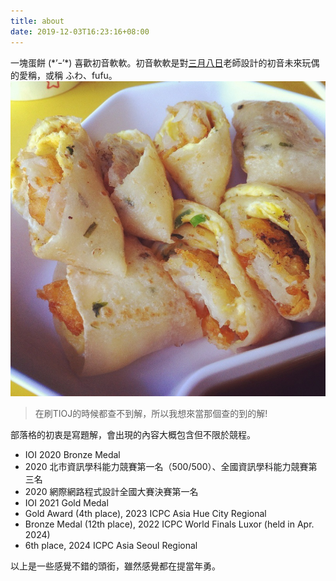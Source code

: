 ```yaml
---
title: about
date: 2019-12-03T16:23:16+08:00
---
```


<!-- # 在刷TIOJ的時候都查不到解，所以我想來當那個查的到的解! -->
<!-- ~~希望能進選訓營~~ -->
<!-- ~~全國賽打得好像算好，能夠跳過入營考去選訓了>W<~~ -->
<!-- ~~開心>w< 選訓2!第三~~ -->
<!-- ~~IOI2020 打好爛，想要重新再來。不過似乎被 <span style="color: red">Enjoy_the_game</span> 電爆了~~ -->
<!-- 大家好，我是一塊蛋餅，一塊APIO沒拿過牌不過IOI2021撈到金牌的蛋餅 -->
<!-- ![404 QQ](omelet.jpg) -->

一塊蛋餅 (\*’ｰ’\*)
喜歡初音軟軟。初音軟軟是對[三月八日](https://x.com/sanpati38)老師設計的初音未來玩偶的愛稱，或稱 ふわ、fufu。
![404 QQ](omelet.jpg)

> 在刷TIOJ的時候都查不到解，所以我想來當那個查的到的解!

部落格的初衷是寫題解，會出現的內容大概包含但不限於競程。

- IOI 2020 Bronze Medal
- 2020 北市資訊學科能力競賽第一名（500/500）、全國資訊學科能力競賽第三名
- 2020 網際網路程式設計全國大賽決賽第一名
- IOI 2021 Gold Medal
- Gold Award (4th place), 2023 ICPC Asia Hue City Regional
- Bronze Medal (12th place), 2022 ICPC World Finals Luxor (held in Apr. 2024)
- 6th place, 2024 ICPC Asia Seoul Regional

以上是一些感覺不錯的頭銜，雖然感覺都在提當年勇。
